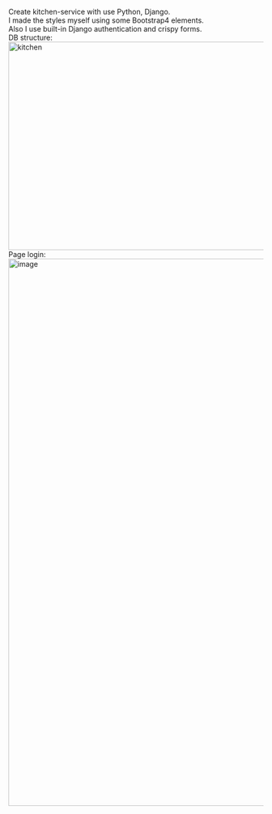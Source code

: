 ﻿Create kitchen-service with use Python, Django.<br>
I made the styles myself using some Bootstrap4 elements.<br>
Also I use built-in Django authentication and crispy forms.<br>
DB structure:<br>
<img width="551" height="411" alt="kitchen" src="https://github.com/user-attachments/assets/d54d5641-1fb3-4549-9c22-b73c3fa38352" /> <br>
Page login: <br>
<img width="1920" height="1080" alt="image" src="https://github.com/user-attachments/assets/43b9123a-d681-4934-adfe-29fcaabeebbe" />



